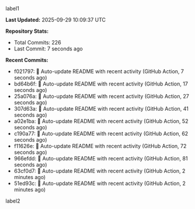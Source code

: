 
label1 
<!-- ACTIVITY_START -->
**Last Updated:** 2025-09-29 10:09:37 UTC

**Repository Stats:**
- Total Commits: 226
- Last Commit: 7 seconds ago

**Recent Commits:**
- f021797: 🤖 Auto-update README with recent activity (GitHub Action, 7 seconds ago)
- bd64b6f: 🤖 Auto-update README with recent activity (GitHub Action, 17 seconds ago)
- 25a076a: 🤖 Auto-update README with recent activity (GitHub Action, 27 seconds ago)
- 307d63a: 🤖 Auto-update README with recent activity (GitHub Action, 41 seconds ago)
- a02e1ba: 🤖 Auto-update README with recent activity (GitHub Action, 52 seconds ago)
- c190a77: 🤖 Auto-update README with recent activity (GitHub Action, 62 seconds ago)
- f11626e: 🤖 Auto-update README with recent activity (GitHub Action, 72 seconds ago)
- 966efdd: 🤖 Auto-update README with recent activity (GitHub Action, 81 seconds ago)
- 63cf0d7: 🤖 Auto-update README with recent activity (GitHub Action, 2 minutes ago)
- 51ed93c: 🤖 Auto-update README with recent activity (GitHub Action, 2 minutes ago)
<!-- ACTIVITY_END -->

label2

